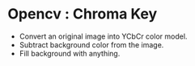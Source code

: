 # Opencv : Chroma Key
- Convert an original image into YCbCr color model.
- Subtract background color from the image.
- Fill background with anything.
